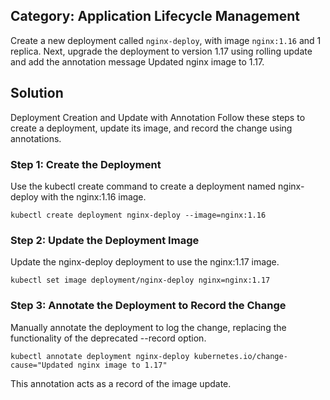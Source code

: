 ## Category: Application Lifecycle Management

Create a new deployment called `nginx-deploy`, with image `nginx:1.16` and 1 replica.
Next, upgrade the deployment to version 1.17 using rolling update and add the annotation message
Updated nginx image to 1.17.

## Solution
Deployment Creation and Update with Annotation
Follow these steps to create a deployment, update its image, and record the change using annotations.

### Step 1: Create the Deployment
Use the kubectl create command to create a deployment named nginx-deploy with the nginx:1.16 image.
```shell
kubectl create deployment nginx-deploy --image=nginx:1.16
```

### Step 2: Update the Deployment Image
Update the nginx-deploy deployment to use the nginx:1.17 image.
```shell
kubectl set image deployment/nginx-deploy nginx=nginx:1.17
```
### Step 3: Annotate the Deployment to Record the Change
Manually annotate the deployment to log the change, replacing the functionality of the deprecated --record option.
```shell
kubectl annotate deployment nginx-deploy kubernetes.io/change-cause="Updated nginx image to 1.17"
```
This annotation acts as a record of the image update.